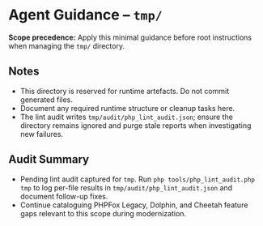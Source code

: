 # Agent Guidance – `tmp/`

**Scope precedence:** Apply this minimal guidance before root instructions when managing the `tmp/`
directory.

## Notes
- This directory is reserved for runtime artefacts. Do not commit generated files.
- Document any required runtime structure or cleanup tasks here.
- The lint audit writes `tmp/audit/php_lint_audit.json`; ensure the directory remains ignored and
  purge stale reports when investigating new failures.

## Audit Summary
- Pending lint audit captured for `tmp`. Run `php tools/php_lint_audit.php tmp` to log per-file results in `tmp/audit/php_lint_audit.json` and document follow-up fixes.
- Continue cataloguing PHPFox Legacy, Dolphin, and Cheetah feature gaps relevant to this scope during modernization.

